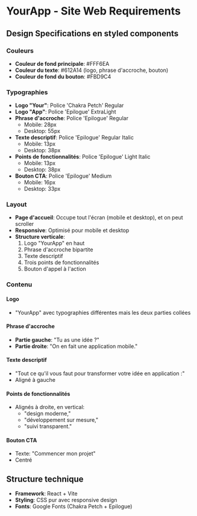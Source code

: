 # YourApp - Site Web Requirements

## Design Specifications en styled components

### Couleurs

- **Couleur de fond principale**: #FFF6EA
- **Couleur du texte**: #612A14 (logo, phrase d'accroche, bouton)
- **Couleur de fond du bouton**: #FBD9C4

### Typographies

- **Logo "Your"**: Police 'Chakra Petch' Regular
- **Logo "App"**: Police 'Epilogue' ExtraLight
- **Phrase d'accroche**: Police 'Epilogue' Regular
     - Mobile: 28px
     - Desktop: 55px
- **Texte descriptif**: Police 'Epilogue' Regular Italic
     - Mobile: 13px
     - Desktop: 38px
- **Points de fonctionnalités**: Police 'Epilogue' Light Italic
     - Mobile: 13px
     - Desktop: 38px
- **Bouton CTA**: Police 'Epilogue' Medium
     - Mobile: 16px
     - Desktop: 33px

### Layout

- **Page d'accueil**: Occupe tout l'écran (mobile et desktop), et on peut scroller
- **Responsive**: Optimisé pour mobile et desktop
- **Structure verticale**:
     1. Logo "YourApp" en haut
     2. Phrase d'accroche bipartite
     3. Texte descriptif
     4. Trois points de fonctionnalités
     5. Bouton d'appel à l'action

### Contenu

#### Logo

- "YourApp" avec typographies différentes mais les deux parties collées

#### Phrase d'accroche

- **Partie gauche**: "Tu as une idée ?"
- **Partie droite**: "On en fait une application mobile."

#### Texte descriptif

- "Tout ce qu'il vous faut pour transformer votre idée en application :"
- Aligné à gauche

#### Points de fonctionnalités

- Alignés à droite, en vertical:
     - "design moderne,"
     - "développement sur mesure,"
     - "suivi transparent."

#### Bouton CTA

- Texte: "Commencer mon projet"
- Centré

## Structure technique

- **Framework**: React + Vite
- **Styling**: CSS pur avec responsive design
- **Fonts**: Google Fonts (Chakra Petch + Epilogue)
